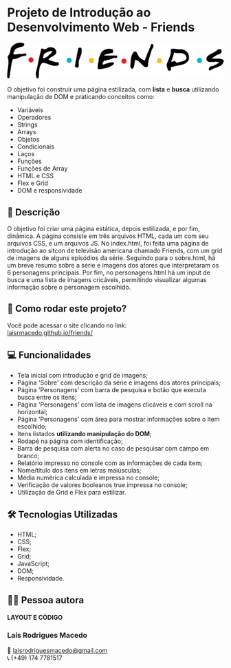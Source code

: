 # Projeto de Introdução ao Desenvolvimento Web - Friends

![logo.friends](./Media/Friends_logo.svg.png)

O objetivo foi construir uma página estilizada, com **lista** e **busca** utilizando manipulação de DOM e praticando conceitos como:

- Variáveis
- Operadores
- Strings
- Arrays
- Objetos
- Condicionais
- Laços
- Funções
- Funções de Array
- HTML e CSS
- Flex e Grid
- DOM e responsividade

## 📝 Descrição

O objetivo foi criar uma página estática, depois estilizada, e por fim, dinâmica.
A página consiste em três arquivos HTML, cada um com seu arquivos CSS, e um arquivos JS. No index.html, foi feita uma página de introdução ao sitcon de televisão americana chamado Friends, com um grid de imagens de alguns episódios da série. Seguindo para o sobre.html, há um breve resumo sobre a série e imagens dos atores que interpretaram os 6 personagens principais. Por fim, no personagens.html há um input de busca e uma lista de imagens cricáveis, permitindo visualizar algumas informação sobre o personagem escolhido.

## 📌 Como rodar este projeto?
Você pode acessar o site clicando no link: </br>
[laisrmacedo.github.io/friends/](https://laisrmacedo.github.io/friends/)

## 💻 Funcionalidades

- Tela inicial com introdução e grid de imagens;
- Página 'Sobre' com descrição da série e imagens dos atores principais; 
- Página 'Personagens' com barra de pesquisa e botão que executa busca entre os itens;
- Página 'Personagens' com lista de imagens clicáveis e com scroll na horizontal;
- Página 'Personagens' com área para mostrar informações sobre o item escolhido;
- Itens listados **utilizando manipulação do DOM**;
- Rodapé na página com identificação;
- Barra de pesquisa com alerta no caso de pesquisar com campo em branco;
- Relatório impresso no console com as informações de cada item;
- Nome/título dos itens em letras maiúsculas;
- Média numérica calculada e impressa no console;
- Verificação de valores booleanos true impressa no console;
- Utilização de Grid e Flex para estilizar.

## 🛠 Tecnologias Utilizadas

- HTML;
- CSS;
- Flex;
- Grid;
- JavaScript;
- DOM;
- Responsividade.

## 👩‍💻 Pessoa autora

#### LAYOUT E CÓDIGO
### Laís Rodrigues Macedo
📧 laisrodriguesmacedo@gmail.com </br>
📞 (+49) 174 7781517

